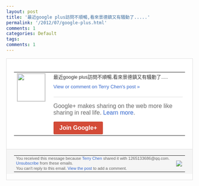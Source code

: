 ```yaml
---
layout: post
title: '最近google plus訪問不順暢,看來景德鎮又有騷動了.....'
permalink: '/2012/07/google-plus.html'
comments: 1
categories: Default
tags: 
comments: 1
---
```

<div style="border:solid 1px #dfdfdf;color:#686868;font:13px Arial"><div style="background-color:#fff;padding:20px;"><table cellpadding="0" cellspacing="0"><tr><td style="padding-right:15px;vertical-align:top"><a href="https://plus.google.com/_/notifications/emlink?emrecipient=109554455967099403328&amp;emid=CPjJzqn3gbECFWMQ7AodJyoAAA&amp;path=%2F108643996575278738906&amp;dt=1341470576720&amp;uob=8"><img height="75" src="https://lh3.googleusercontent.com/-KKRGTyJ5Bl0/AAAAAAAAAAI/AAAAAAAAEEY/jllxqER5dCk/s75-c-k-a/photo.jpg" style="border:solid 1px #cccccc;" width="75"/></a></td><td style="width:578px;color:#333;font:13px Arial;vertical-align:top;"><div style="padding-bottom:10px">最近google plus訪問不順暢,看來景德鎮又有騷動了<wbr/>.....</div><a href="https://plus.google.com/_/notifications/emlink?emrecipient=109554455967099403328&amp;emid=CPjJzqn3gbECFWMQ7AodJyoAAA&amp;path=%2F108643996575278738906%2Fposts%2FNCRpJtk12zN%3Fgpinv%3DAMIXal9wD6aMO9CAj777Ymz1Izmkzz6VO0j3HKUJW0aQ7s0ouQet9bF6iVzrlZFb4qHUHxFBhf0rBiY2olmkUUrc6rFQ8f4tjasjdTz0qQrXImR6eEWfCKw&amp;dt=1341470576720&amp;uob=8" style="color:#3366CC;text-decoration:none;">View or comment on Terry Chen's post »</a><div style="margin-top:20px;border-top:solid 1px #dfdfdf"><div style="padding:15px 0;color:#686868;font:16px Arial;">Google+ makes sharing on the web more like sharing in real life. <a href="http://www.google.com/+/learnmore/" style="color:#3366CC;text-decoration:none;">Learn more</a>.</div><a href="https://plus.google.com/_/notifications/emlink?emrecipient=109554455967099403328&amp;emid=CPjJzqn3gbECFWMQ7AodJyoAAA&amp;path=%2F%3Fgpinv%3DAMIXal9wD6aMO9CAj777Ymz1Izmkzz6VO0j3HKUJW0aQ7s0ouQet9bF6iVzrlZFb4qHUHxFBhf0rBiY2olmkUUrc6rFQ8f4tjasjdTz0qQrXImR6eEWfCKw&amp;dt=1341470576720&amp;uob=8" style="display:inline-block;padding:7px 15px;background-color:#d44b38; color:#fff;font-size:16px; font-weight:bold;border-radius:2px;-webkit-border-radius:2px; -moz-border-radius:2px;border:solid 1px #c43b28; white-space:nowrap;text-decoration:none">Join Google+</a></div></td></tr></table></div><div style="border-top:solid 1px #dfdfdf;padding:0 20px; background-color:#f5f5f5"><table cellpadding="0" cellspacing="0" style="height:50px"><tbody><tr><td style="vertical-align:middle;width:100%; color:#636363;font:11px Arial; line-height:120%">You received this message because <a href="https://plus.google.com/_/notifications/emlink?emrecipient=109554455967099403328&amp;emid=CPjJzqn3gbECFWMQ7AodJyoAAA&amp;path=%2F108643996575278738906%3Fgpinv%3DAMIXal9wD6aMO9CAj777Ymz1Izmkzz6VO0j3HKUJW0aQ7s0ouQet9bF6iVzrlZFb4qHUHxFBhf0rBiY2olmkUUrc6rFQ8f4tjasjdTz0qQrXImR6eEWfCKw&amp;dt=1341470576720&amp;uob=8" style="color:#3366CC;text-decoration:none;">Terry Chen</a> shared it with 1265133686@qq.com. <a href="https://plus.google.com/_/notifications/emlink?emrecipient=109554455967099403328&amp;emid=CPjJzqn3gbECFWMQ7AodJyoAAA&amp;path=%2F_%2Fnonplus%2Femailsettings%3Fgpinv%3DAMIXal9wD6aMO9CAj777Ymz1Izmkzz6VO0j3HKUJW0aQ7s0ouQet9bF6iVzrlZFb4qHUHxFBhf0rBiY2olmkUUrc6rFQ8f4tjasjdTz0qQrXImR6eEWfCKw%26est%3DADH5u8Uahxd74rJ2aV-hAUN6Tnqbpn8mEt3IY7GJGIK5zsoGXQaVAxblmqmKRWax6CHVDRx2F3JNStsYslOs5P0K0G3f2-1EMxAWPuHUi_fD0t_tGnlaPsEK7azk0Pzea9dzI6H5RRTk&amp;dt=1341470576720&amp;uob=8" style="color:#3366CC;text-decoration:none;">Unsubscribe</a> from these emails.<br/>You can't reply to this email. <a href="https://plus.google.com/_/notifications/emlink?emrecipient=109554455967099403328&amp;emid=CPjJzqn3gbECFWMQ7AodJyoAAA&amp;path=%2F108643996575278738906%2Fposts%2FNCRpJtk12zN%3Fgpinv%3DAMIXal9wD6aMO9CAj777Ymz1Izmkzz6VO0j3HKUJW0aQ7s0ouQet9bF6iVzrlZFb4qHUHxFBhf0rBiY2olmkUUrc6rFQ8f4tjasjdTz0qQrXImR6eEWfCKw&amp;dt=1341470576720&amp;uob=8" style="color:#3366CC;text-decoration:none;">View the post</a> to add a comment.<br/></td><td><img src="https://ssl.gstatic.com/s2/oz/images/notifications/logo/google-plus-6617a72bb36cc548861652780c9e6ff1.png"/></td></tr></tbody></table></div></div>